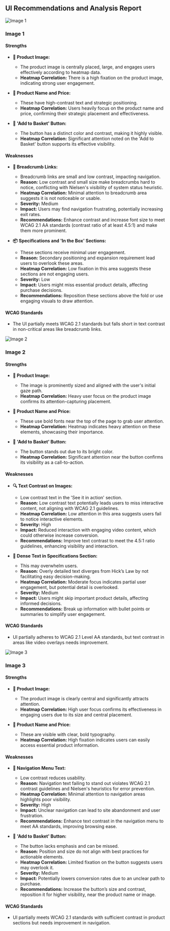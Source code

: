 ## UI Recommendations and Analysis Report

![Image 1](heatmaps/p16-1.png)

### Image 1

#### Strengths
- **📸 Product Image:**
  - The product image is centrally placed, large, and engages users effectively according to heatmap data.
  - **Heatmap Correlation:** There is a high fixation on the product image, indicating strong user engagement.

- **📝 Product Name and Price:**
  - These have high-contrast text and strategic positioning.
  - **Heatmap Correlation:** Users heavily focus on the product name and price, confirming their strategic placement and effectiveness.

- **🛒 'Add to Basket' Button:**
  - The button has a distinct color and contrast, making it highly visible.
  - **Heatmap Correlation:** Significant attention noted on the 'Add to Basket' button supports its effective visibility.

#### Weaknesses
- **🔗 Breadcrumb Links:**
  - Breadcrumb links are small and low contrast, impacting navigation.
  - **Reason:** Low contrast and small size make breadcrumbs hard to notice, conflicting with Nielsen's visibility of system status heuristic.
  - **Heatmap Correlation:** Minimal attention to breadcrumb area suggests it is not noticeable or usable.
  - **Severity:** Medium
  - **Impact:** Users may find navigation frustrating, potentially increasing exit rates.
  - **Recommendations:** Enhance contrast and increase font size to meet WCAG 2.1 AA standards (contrast ratio of at least 4.5:1) and make them more prominent.

- **📦 Specifications and 'In the Box' Sections:**
  - These sections receive minimal user engagement.
  - **Reason:** Secondary positioning and expansion requirement lead users to overlook these areas.
  - **Heatmap Correlation:** Low fixation in this area suggests these sections are not engaging users.
  - **Severity:** Low
  - **Impact:** Users might miss essential product details, affecting purchase decisions.
  - **Recommendations:** Reposition these sections above the fold or use engaging visuals to draw attention.

#### WCAG Standards
- The UI partially meets WCAG 2.1 standards but falls short in text contrast in non-critical areas like breadcrumb links.

![Image 2](heatmaps/p16-2.png)

### Image 2

#### Strengths
- **📸 Product Image:**
  - The image is prominently sized and aligned with the user's initial gaze path.
  - **Heatmap Correlation:** Heavy user focus on the product image confirms its attention-capturing placement.

- **📝 Product Name and Price:**
  - These use bold fonts near the top of the page to grab user attention.
  - **Heatmap Correlation:** Heatmap indicates heavy attention on these elements, showcasing their importance.

- **🛒 'Add to Basket' Button:**
  - The button stands out due to its bright color.
  - **Heatmap Correlation:** Significant attention near the button confirms its visibility as a call-to-action.

#### Weaknesses
- **🔍 Text Contrast on Images:**
  - Low contrast text in the 'See it in action' section.
  - **Reason:** Low contrast text potentially leads users to miss interactive content, not aligning with WCAG 2.1 guidelines.
  - **Heatmap Correlation:** Low attention in this area suggests users fail to notice interactive elements.
  - **Severity:** High
  - **Impact:** Reduced interaction with engaging video content, which could otherwise increase conversion.
  - **Recommendations:** Improve text contrast to meet the 4.5:1 ratio guidelines, enhancing visibility and interaction.

- **📄 Dense Text in Specifications Section:**
  - This may overwhelm users.
  - **Reason:** Overly detailed text diverges from Hick’s Law by not facilitating easy decision-making.
  - **Heatmap Correlation:** Moderate focus indicates partial user engagement, but potential detail is overlooked.
  - **Severity:** Medium
  - **Impact:** Users might skip important product details, affecting informed decisions.
  - **Recommendations:** Break up information with bullet points or summaries to simplify user engagement.

#### WCAG Standards
- UI partially adheres to WCAG 2.1 Level AA standards, but text contrast in areas like video overlays needs improvement.

![Image 3](heatmaps/p16-3.png)

### Image 3

#### Strengths
- **📸 Product Image:**
  - The product image is clearly central and significantly attracts attention.
  - **Heatmap Correlation:** High user focus confirms its effectiveness in engaging users due to its size and central placement.

- **📝 Product Name and Price:**
  - These are visible with clear, bold typography.
  - **Heatmap Correlation:** High fixation indicates users can easily access essential product information.

#### Weaknesses
- **🔗 Navigation Menu Text:**
  - Low contrast reduces usability.
  - **Reason:** Navigation text failing to stand out violates WCAG 2.1 contrast guidelines and Nielsen's heuristics for error prevention.
  - **Heatmap Correlation:** Minimal attention to navigation areas highlights poor visibility.
  - **Severity:** High
  - **Impact:** Unclear navigation can lead to site abandonment and user frustration.
  - **Recommendations:** Enhance text contrast in the navigation menu to meet AA standards, improving browsing ease.

- **🛒 'Add to Basket' Button:**
  - The button lacks emphasis and can be missed.
  - **Reason:** Position and size do not align with best practices for actionable elements.
  - **Heatmap Correlation:** Limited fixation on the button suggests users may overlook it.
  - **Severity:** Medium
  - **Impact:** Potentially lowers conversion rates due to an unclear path to purchase.
  - **Recommendations:** Increase the button’s size and contrast, reposition it for higher visibility, near the product name or image.

#### WCAG Standards
- UI partially meets WCAG 2.1 standards with sufficient contrast in product sections but needs improvement in navigation.



